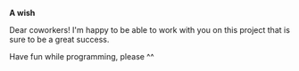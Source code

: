 **A wish**

Dear coworkers!
I'm happy to be able to work with you on this project that is sure to be a great success.

Have fun while programming, please ^^